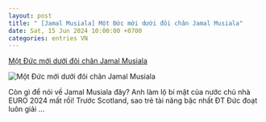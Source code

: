 ```yaml
---
layout: post
title: " [Jamal Musiala] Một Đức mới dưới đôi chân Jamal Musiala"
date: Sat, 15 Jun 2024 10:00:00 +0700
categories: entries VN
---
```

[Một Đức mới dưới đôi chân Jamal Musiala](https://bongdaplus.vn/euro-cup-chau-au/mot-duc-moi-duoi-doi-chan-jamal-musiala-4351232406.html)

![Một Đức mới dưới đôi chân Jamal Musiala](https://cdn.bongdaplus.vn/assets/Assets/Media/2024/06/15/70/musiala.jpg)

Còn gì để nói về Jamal Musiala đây? Anh làm lộ bí mật của nước chủ nhà EURO 2024 mất rồi! Trước Scotland, sao trẻ tài năng bậc nhất ĐT Đức đoạt luôn giải ...

